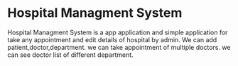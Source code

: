 # Hospital Managment System
Hospital Managment System is a app application and simple application for take any appointment and edit details of hospital by admin.
We can add patient,doctor,department.
we can take appointment of multiple doctors.
we can see doctor list of different department.

